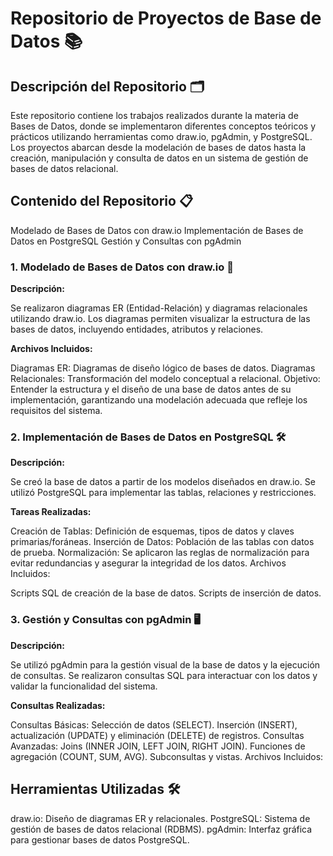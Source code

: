 # **Repositorio de Proyectos de Base de Datos 📚**
## **Descripción del Repositorio 🗂️**
Este repositorio contiene los trabajos realizados durante la materia de Bases de Datos, donde se implementaron diferentes conceptos teóricos y 
prácticos utilizando herramientas como draw.io, pgAdmin, y PostgreSQL. Los proyectos abarcan desde la modelación de bases de datos hasta la creación, manipulación y consulta de datos en un sistema de gestión de bases de datos relacional.

## **Contenido del Repositorio 📋**
Modelado de Bases de Datos con draw.io
Implementación de Bases de Datos en PostgreSQL
Gestión y Consultas con pgAdmin
### **1. Modelado de Bases de Datos con draw.io 📐**
**Descripción:**

Se realizaron diagramas ER (Entidad-Relación) y diagramas relacionales utilizando draw.io.
Los diagramas permiten visualizar la estructura de las bases de datos, incluyendo entidades, atributos y relaciones.

**Archivos Incluidos:**

Diagramas ER: Diagramas de diseño lógico de bases de datos.
Diagramas Relacionales: Transformación del modelo conceptual a relacional.
Objetivo:
Entender la estructura y el diseño de una base de datos antes de su implementación, garantizando una modelación adecuada que refleje los requisitos del sistema.

### **2. Implementación de Bases de Datos en PostgreSQL 🛠️**
**Descripción:**

Se creó la base de datos a partir de los modelos diseñados en draw.io.
Se utilizó PostgreSQL para implementar las tablas, relaciones y restricciones.

**Tareas Realizadas:**

Creación de Tablas: Definición de esquemas, tipos de datos y claves primarias/foráneas.
Inserción de Datos: Población de las tablas con datos de prueba.
Normalización: Se aplicaron las reglas de normalización para evitar redundancias y asegurar la integridad de los datos.
Archivos Incluidos:

Scripts SQL de creación de la base de datos.
Scripts de inserción de datos.
### **3. Gestión y Consultas con pgAdmin 🖥️**
**Descripción:**

Se utilizó pgAdmin para la gestión visual de la base de datos y la ejecución de consultas.
Se realizaron consultas SQL para interactuar con los datos y validar la funcionalidad del sistema.

**Consultas Realizadas:**

Consultas Básicas:
Selección de datos (SELECT).
Inserción (INSERT), actualización (UPDATE) y eliminación (DELETE) de registros.
Consultas Avanzadas:
Joins (INNER JOIN, LEFT JOIN, RIGHT JOIN).
Funciones de agregación (COUNT, SUM, AVG).
Subconsultas y vistas.
Archivos Incluidos:

## **Herramientas Utilizadas 🛠️**
draw.io: Diseño de diagramas ER y relacionales.
PostgreSQL: Sistema de gestión de bases de datos relacional (RDBMS).
pgAdmin: Interfaz gráfica para gestionar bases de datos PostgreSQL.
